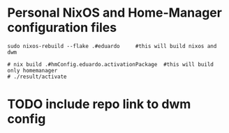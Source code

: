 # Personal NixOS and Home-Manager configuration files 


```shell
sudo nixos-rebuild --flake .#eduardo     #this will build nixos and dwm

# nix build .#hmConfig.eduardo.activationPackage  #this will build only homemanager
# ./result/activate
```

# TODO include repo link to dwm config
